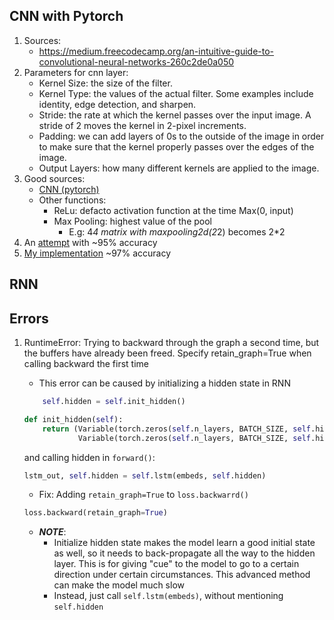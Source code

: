 ## CNN with Pytorch
1. Sources:
    * https://medium.freecodecamp.org/an-intuitive-guide-to-convolutional-neural-networks-260c2de0a050
1. Parameters for cnn layer:
    * Kernel Size: the size of the filter.
    * Kernel Type: the values of the actual filter. Some examples include identity, edge detection, and sharpen.
    * Stride: the rate at which the kernel passes over the input image. A stride of 2 moves the kernel in 2-pixel increments.
    * Padding: we can add layers of 0s to the outside of the image in order to make sure that the kernel properly passes over the edges of the image.
    * Output Layers: how many different kernels are applied to the image.
1. Good sources:
    * [CNN (pytorch)](https://blog.algorithmia.com/convolutional-neural-nets-in-pytorch/)
    * Other functions:
        * ReLu: defacto activation function at the time Max(0, input)
        * Max Pooling: highest value of the pool
            * E.g: 4*4 matrix with maxpooling2d(2*2) becomes 2*2
1. An [attempt](https://www.kaggle.com/sdelecourt/cnn-with-pytorch-for-mnist) with ~95% accuracy
1. [My implementation](./src/CNN_MNIST.py) ~97% accuracy


## RNN



## Errors

1. RuntimeError: Trying to backward through the graph a second time, but the buffers have already been freed. Specify retain_graph=True when calling backward the first time
    * This error can be caused by initializing a hidden state in RNN

    ```python
        self.hidden = self.init_hidden()

    def init_hidden(self):
        return (Variable(torch.zeros(self.n_layers, BATCH_SIZE, self.hidden_dim)),
                Variable(torch.zeros(self.n_layers, BATCH_SIZE, self.hidden_dim)))
    ```

    and calling hidden in ```forward()```:

    ```python
    lstm_out, self.hidden = self.lstm(embeds, self.hidden)
    ```

    * Fix: Adding ```retain_graph=True``` to ```loss.backwarrd()```
    ```python
    loss.backward(retain_graph=True)
    ```
    * ***NOTE***:
        * Initialize hidden state makes the model learn a good initial state as well, so it needs to back-propagate all the way to the hidden layer. This is for giving "cue" to the model to go to a certain direction under certain circumstances. This advanced method can make the model much slow
        * Instead, just call ```self.lstm(embeds)```, without mentioning ```self.hidden```
